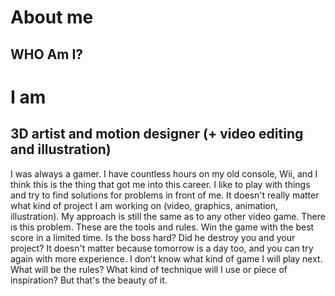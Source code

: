 # About me 
## WHO Am I?

# I am 
## 3D artist and motion designer (+ video editing and illustration)
I was always a gamer. I have countless hours on my old console, Wii, and I think this is the thing that got me into this career. I like to play with things and try to find solutions for problems in front of me. It doesn't really matter what kind of project I am working on (video, graphics, animation, illustration). My approach is still the same as to any other video game. There is this problem. These are the tools and rules. Win the game with the best score in a limited time. Is the boss hard? Did he destroy you and your project? It doesn't matter because tomorrow is a day too, and you can try again with more experience. I don't know what kind of game I will play next. What will be the rules? What kind of technique will I use or piece of inspiration? But that's the beauty of it.


